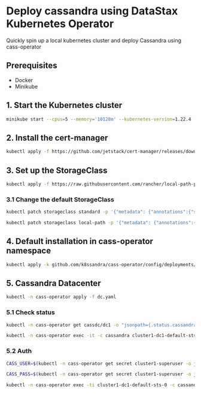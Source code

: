 # Deploy cassandra using DataStax Kubernetes Operator

Quickly spin up a local kubernetes cluster and deploy Cassandra using cass-operator

## Prerequisites
- Docker
- Minikube


## 1. Start the Kubernetes cluster
```bash
minikube start --cpus=5 --memory='10128m' --kubernetes-version=1.22.4
```
## 2. Install the cert-manager
```bash
kubectl apply -f https://github.com/jetstack/cert-manager/releases/download/v1.5.3/cert-manager.yaml
```
## 3. Set up the StorageClass
```bash
kubectl apply -f https://raw.githubusercontent.com/rancher/local-path-provisioner/master/deploy/local-path-storage.yaml
```
### 3.1 Change the default StorageClass
```bash
kubectl patch storageclass standard -p '{"metadata": {"annotations":{"storageclass.kubernetes.io/is-default-class":"false"}}}'
```
```bash
kubectl patch storageclass local-path -p '{"metadata": {"annotations":{"storageclass.kubernetes.io/is-default-class":"true"}}}'
```
## 4. Default installation in cass-operator namespace
```bash
kubectl apply -k github.com/k8ssandra/cass-operator/config/deployments/default
```
## 5. Cassandra Datacenter
```bash
kubectl -n cass-operator apply -f dc.yaml
```
### 5.1 Check status
```bash
kubectl -n cass-operator get cassdc/dc1 -o "jsonpath={.status.cassandraOperatorProgress}"
```
```bash
kubectl -n cass-operator exec -it -c cassandra cluster1-dc1-default-sts-0 -- nodetool status
```
### 5.2 Auth
```bash
CASS_USER=$(kubectl -n cass-operator get secret cluster1-superuser -o json | jq -r '.data.username' | base64 --decode)
```
```bash
CASS_PASS=$(kubectl -n cass-operator get secret cluster1-superuser -o json | jq -r '.data.password' | base64 --decode)
```
```bash
kubectl -n cass-operator exec -ti cluster1-dc1-default-sts-0 -c cassandra -- sh -c "cqlsh -u '$CASS_USER' -p '$CASS_PASS'"
```

